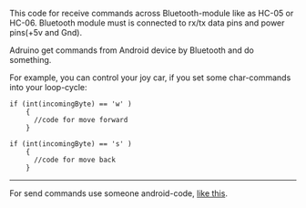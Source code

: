 This code for receive commands across Bluetooth-module like as HC-05 or HC-06. Bluetooth module must is connected to rx/tx data pins and power pins(+5v and Gnd).

Adruino get commands from Android device by Bluetooth and do something.

For example, you can control your joy car, if you set some char-commands into your loop-cycle:

```
if (int(incomingByte) == 'w' )
    {
      //code for move forward
    }

if (int(incomingByte) == 's' )
    {
      //code for move back
    }
```
----

For send commands use someone android-code, [like this](https://github.com/palaima/AndroidSmoothBluetooth).
